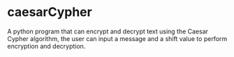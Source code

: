 # caesarCypher
A python program that can encrypt and decrypt text using the Caesar Cypher algorithm, the user can input a message and a shift value to perform encryption and decryption.
